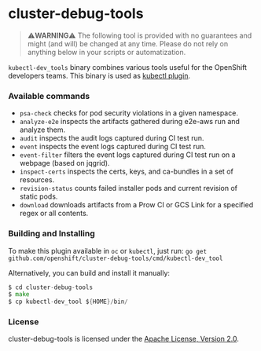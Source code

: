 cluster-debug-tools
===================

> :warning:**WARNING**:warning: The following tool is provided with no guarantees and might (and will) be changed at any time. Please do not rely on anything below in your scripts or automatization.

`kubectl-dev_tools` binary combines various tools useful for the OpenShift developers teams. This binary is used as [kubectl plugin](https://kubernetes.io/docs/tasks/extend-kubectl/kubectl-plugins/).

### Available commands

* `psa-check`       checks for pod security violations in a given namespace.
* `analyze-e2e`     inspects the artifacts gathered during e2e-aws run and analyze them.
* `audit`           inspects the audit logs captured during CI test run.
* `event`           inspects the event logs captured during CI test run.
* `event-filter`    filters the event logs captured during CI test run on a webpage (based on jqgrid).
* `inspect-certs`   inspects the certs, keys, and ca-bundles in a set of resources.
* `revision-status` counts failed installer pods and current revision of static pods.
* `download`        downloads artifacts from a Prow CI or GCS Link for a specified regex or all contents.

### Building and Installing

To make this plugin available in `oc` or `kubectl`, just run: `go get github.com/openshift/cluster-debug-tools/cmd/kubectl-dev_tool`

Alternatively, you can build and install it manually:

```go
$ cd cluster-debug-tools
$ make
$ cp kubectl-dev_tool ${HOME}/bin/
```

### License

cluster-debug-tools is licensed under the [Apache License, Version 2.0](http://www.apache.org/licenses/).

